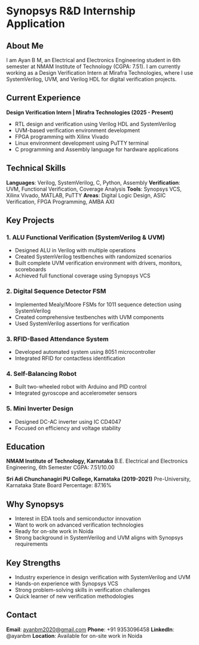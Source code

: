 # Synopsys R&D Internship Application

## About Me

I am Ayan B M, an Electrical and Electronics Engineering student in 6th semester at NMAM Institute of Technology (CGPA: 7.51). I am currently working as a Design Verification Intern at Mirafra Technologies, where I use SystemVerilog, UVM, and Verilog HDL for digital verification projects.

## Current Experience

**Design Verification Intern | Mirafra Technologies (2025 - Present)**
- RTL design and verification using Verilog HDL and SystemVerilog
- UVM-based verification environment development
- FPGA programming with Xilinx Vivado
- Linux environment development using PuTTY terminal
- C programming and Assembly language for hardware applications

## Technical Skills

**Languages**: Verilog, SystemVerilog, C, Python, Assembly
**Verification**: UVM, Functional Verification, Coverage Analysis
**Tools**: Synopsys VCS, Xilinx Vivado, MATLAB, PuTTY
**Areas**: Digital Logic Design, ASIC Verification, FPGA Programming, AMBA AXI

## Key Projects

### 1. ALU Functional Verification (SystemVerilog & UVM)
- Designed ALU in Verilog with multiple operations
- Created SystemVerilog testbenches with randomized scenarios
- Built complete UVM verification environment with drivers, monitors, scoreboards
- Achieved full functional coverage using Synopsys VCS

### 2. Digital Sequence Detector FSM
- Implemented Mealy/Moore FSMs for 1011 sequence detection using SystemVerilog
- Created comprehensive testbenches with UVM components
- Used SystemVerilog assertions for verification

### 3. RFID-Based Attendance System
- Developed automated system using 8051 microcontroller
- Integrated RFID for contactless identification

### 4. Self-Balancing Robot
- Built two-wheeled robot with Arduino and PID control
- Integrated gyroscope and accelerometer sensors

### 5. Mini Inverter Design
- Designed DC-AC inverter using IC CD4047
- Focused on efficiency and voltage stability

## Education

**NMAM Institute of Technology, Karnataka**
B.E. Electrical and Electronics Engineering, 6th Semester
CGPA: 7.51/10.00

**Sri Adi Chunchanagiri PU College, Karnataka (2019-2021)**
Pre-University, Karnataka State Board
Percentage: 87.16%

## Why Synopsys

- Interest in EDA tools and semiconductor innovation
- Want to work on advanced verification technologies
- Ready for on-site work in Noida
- Strong background in SystemVerilog and UVM aligns with Synopsys requirements

## Key Strengths

- Industry experience in design verification with SystemVerilog and UVM
- Hands-on experience with Synopsys VCS
- Strong problem-solving skills in verification challenges
- Quick learner of new verification methodologies

## Contact

**Email**: ayanbm2020@gmail.com
**Phone**: +91 9353096458
**LinkedIn**: @ayanbm
**Location**: Available for on-site work in Noida
